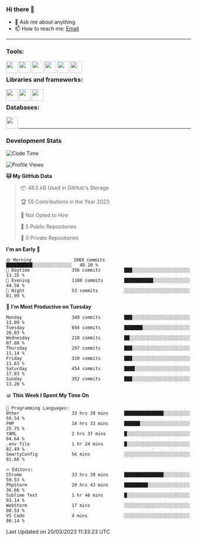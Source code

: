 ### Hi there 👋

- 💬 Ask me about anything
- 📫 How to reach me: [Email]

---

### Tools:
<img align='left' height="32" width="32" src="https://cdn.jsdelivr.net/npm/simple-icons@4.8.0/icons/phpstorm.svg" />
<img align='left' height="32" width="32" src="https://cdn.jsdelivr.net/npm/simple-icons@4.8.0/icons/webstorm.svg" />
<img align='left' height="32" width="32" src="https://cdn.jsdelivr.net/npm/simple-icons@4.8.0/icons/visualstudiocode.svg" />
<img align='left' height="32" width="32" src="https://cdn.jsdelivr.net/npm/simple-icons@4.8.0/icons/sublimetext.svg" />
<img align='left' height="32" width="32" src="https://cdn.jsdelivr.net/npm/simple-icons@4.8.0/icons/laragon.svg" />
<img align='left' height="32" width="32" src="https://cdn.jsdelivr.net/npm/simple-icons@4.8.0/icons/docker.svg" />
<br>

### Libraries and frameworks:
<img align='left' height="32" width="32" src="https://cdn.jsdelivr.net/npm/simple-icons@4.8.0/icons/laravel.svg" />
<img align='left' height="32" width="32" src="https://cdn.jsdelivr.net/npm/simple-icons@4.8.0/icons/vue-dot-js.svg" />
<img align='left' height="32" width="32" src="https://cdn.jsdelivr.net/npm/simple-icons@4.8.0/icons/jquery.svg" />
<br>

### Databases:
<img align='left' height="32" width="32" src="https://cdn.jsdelivr.net/npm/simple-icons@4.8.0/icons/mysql.svg" />
<br>

---
### Development Stats
<!--START_SECTION:waka-->
![Code Time](http://img.shields.io/badge/Code%20Time-1%2C136%20hrs%2059%20mins-blue)

![Profile Views](http://img.shields.io/badge/Profile%20Views-0-blue)

**🐱 My GitHub Data** 

> 📦 48.5 kB Used in GitHub's Storage 
 > 
> 🏆 55 Contributions in the Year 2023
 > 
> 🚫 Not Opted to Hire
 > 
> 📜 5 Public Repositories 
 > 
> 🔑 0 Private Repositories 
 > 
**I'm an Early 🐤** 

```text
🌞 Morning                1069 commits        ██████████░░░░░░░░░░░░░░░   40.10 % 
🌆 Daytime                356 commits         ███░░░░░░░░░░░░░░░░░░░░░░   13.35 % 
🌃 Evening                1188 commits        ███████████░░░░░░░░░░░░░░   44.56 % 
🌙 Night                  53 commits          ░░░░░░░░░░░░░░░░░░░░░░░░░   01.99 % 
```
📅 **I'm Most Productive on Tuesday** 

```text
Monday                   349 commits         ███░░░░░░░░░░░░░░░░░░░░░░   13.09 % 
Tuesday                  694 commits         ███████░░░░░░░░░░░░░░░░░░   26.03 % 
Wednesday                210 commits         ██░░░░░░░░░░░░░░░░░░░░░░░   07.88 % 
Thursday                 297 commits         ███░░░░░░░░░░░░░░░░░░░░░░   11.14 % 
Friday                   310 commits         ███░░░░░░░░░░░░░░░░░░░░░░   11.63 % 
Saturday                 454 commits         ████░░░░░░░░░░░░░░░░░░░░░   17.03 % 
Sunday                   352 commits         ███░░░░░░░░░░░░░░░░░░░░░░   13.20 % 
```


📊 **This Week I Spent My Time On** 

```text
💬 Programming Languages: 
Other                    33 hrs 39 mins      ███████████████░░░░░░░░░░   59.54 % 
PHP                      14 hrs 33 mins      ██████░░░░░░░░░░░░░░░░░░░   25.75 % 
YAML                     2 hrs 37 mins       █░░░░░░░░░░░░░░░░░░░░░░░░   04.64 % 
.env file                1 hr 24 mins        █░░░░░░░░░░░░░░░░░░░░░░░░   02.49 % 
SmartyConfig             56 mins             ░░░░░░░░░░░░░░░░░░░░░░░░░   01.66 % 

🔥 Editors: 
Chrome                   33 hrs 39 mins      ███████████████░░░░░░░░░░   59.53 % 
PhpStorm                 20 hrs 43 mins      █████████░░░░░░░░░░░░░░░░   36.66 % 
Sublime Text             1 hr 46 mins        █░░░░░░░░░░░░░░░░░░░░░░░░   03.14 % 
WebStorm                 17 mins             ░░░░░░░░░░░░░░░░░░░░░░░░░   00.53 % 
VS Code                  4 mins              ░░░░░░░░░░░░░░░░░░░░░░░░░   00.14 % 
```


 Last Updated on 20/03/2023 11:33:23 UTC
<!--END_SECTION:waka-->

[huyviet]: https://huyviet.vn/
[EMAIl]: https://mail.google.com/mail/u/0/?fs=1&tf=cm&source=mailto&to=huynguyenviet0110@gmail.com
